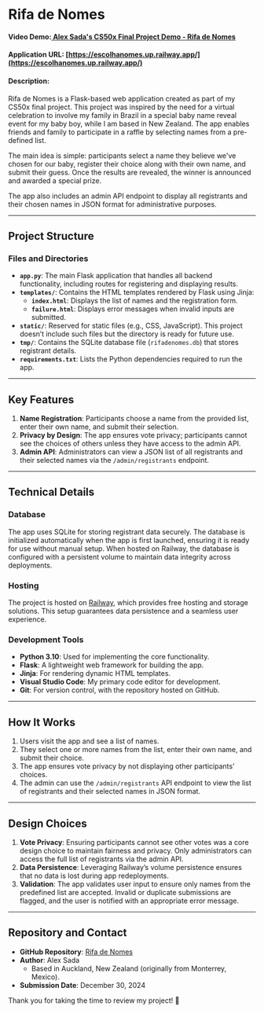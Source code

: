 # Rifa de Nomes

#### Video Demo:[ Alex Sada's CS50x Final Project Demo - Rifa de Nomes ](https://youtu.be/C6YYP9Bi650)
#### Application URL: [https://escolhanomes.up.railway.app/](https://escolhanomes.up.railway.app/)  

#### Description:  

Rifa de Nomes is a Flask-based web application created as part of my CS50x final project. This project was inspired by the need for a virtual celebration to involve my family in Brazil in a special baby name reveal event for my baby boy, while I am based in New Zealand. The app enables friends and family to participate in a raffle by selecting names from a pre-defined list.  

The main idea is simple: participants select a name they believe we've chosen for our baby, register their choice along with their own name, and submit their guess. Once the results are revealed, the winner is announced and awarded a special prize.  

The app also includes an admin API endpoint to display all registrants and their chosen names in JSON format for administrative purposes.

---

## Project Structure  

### Files and Directories  

- **`app.py`**: The main Flask application that handles all backend functionality, including routes for registering and displaying results.  
- **`templates/`**: Contains the HTML templates rendered by Flask using Jinja:  
  - **`index.html`**: Displays the list of names and the registration form.  
  - **`failure.html`**: Displays error messages when invalid inputs are submitted.  
- **`static/`**: Reserved for static files (e.g., CSS, JavaScript). This project doesn’t include such files but the directory is ready for future use.  
- **`tmp/`**: Contains the SQLite database file (`rifadenomes.db`) that stores registrant details.  
- **`requirements.txt`**: Lists the Python dependencies required to run the app.

---

## Key Features  

1. **Name Registration**: Participants choose a name from the provided list, enter their own name, and submit their selection.  
2. **Privacy by Design**: The app ensures vote privacy; participants cannot see the choices of others unless they have access to the admin API.  
3. **Admin API**: Administrators can view a JSON list of all registrants and their selected names via the `/admin/registrants` endpoint.  

---

## Technical Details  

### Database  
The app uses SQLite for storing registrant data securely. The database is initialized automatically when the app is first launched, ensuring it is ready for use without manual setup. When hosted on Railway, the database is configured with a persistent volume to maintain data integrity across deployments.  

### Hosting  
The project is hosted on [Railway](https://railway.app), which provides free hosting and storage solutions. This setup guarantees data persistence and a seamless user experience.  

### Development Tools  
- **Python 3.10**: Used for implementing the core functionality.  
- **Flask**: A lightweight web framework for building the app.  
- **Jinja**: For rendering dynamic HTML templates.  
- **Visual Studio Code**: My primary code editor for development.  
- **Git**: For version control, with the repository hosted on GitHub.  

---

## How It Works  

1. Users visit the app and see a list of names.  
2. They select one or more names from the list, enter their own name, and submit their choice.  
3. The app ensures vote privacy by not displaying other participants’ choices.  
4. The admin can use the `/admin/registrants` API endpoint to view the list of registrants and their selected names in JSON format.  

---

## Design Choices  

1. **Vote Privacy**: Ensuring participants cannot see other votes was a core design choice to maintain fairness and privacy. Only administrators can access the full list of registrants via the admin API.  
2. **Data Persistence**: Leveraging Railway’s volume persistence ensures that no data is lost during app redeployments.  
3. **Validation**: The app validates user input to ensure only names from the predefined list are accepted. Invalid or duplicate submissions are flagged, and the user is notified with an appropriate error message.  

---

## Repository and Contact  

- **GitHub Repository**: [Rifa de Nomes](https://github.com/thealexsada/rifadenomes)  
- **Author**: Alex Sada  
  - Based in Auckland, New Zealand (originally from Monterrey, Mexico).  
- **Submission Date**: December 30, 2024  

Thank you for taking the time to review my project! 🎉  
